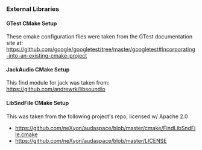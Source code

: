 ### External Libraries 

#### GTest CMake Setup

These cmake configuration files were taken from the GTest documentation site at: https://github.com/google/googletest/tree/master/googletest#incorporating-into-an-existing-cmake-project

#### JackAudio CMake Setup

This find module for jack was taken from: https://github.com/andrewrk/libsoundio

#### LibSndFile CMake Setup

This was taken from the following project's repo, licensed w/ Apache 2.0
* https://github.com/neXyon/audaspace/blob/master/cmake/FindLibSndFile.cmake
* https://github.com/neXyon/audaspace/blob/master/LICENSE
